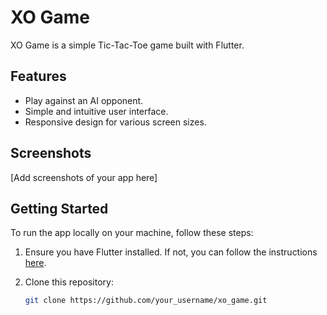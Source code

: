# XO Game

XO Game is a simple Tic-Tac-Toe game built with Flutter.

## Features

- Play against an AI opponent.
- Simple and intuitive user interface.
- Responsive design for various screen sizes.

## Screenshots

[Add screenshots of your app here]

## Getting Started

To run the app locally on your machine, follow these steps:

1. Ensure you have Flutter installed. If not, you can follow the instructions [here](https://flutter.dev/docs/get-started/install).
2. Clone this repository:

   ```bash
   git clone https://github.com/your_username/xo_game.git
